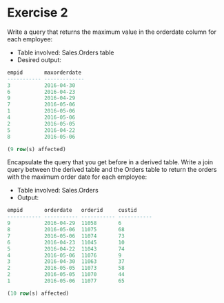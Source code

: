 # Exercise 2

Write a query that returns the maximum value in the orderdate column for each employee:

* Table involved: Sales.Orders table
* Desired output:

```sql
empid       maxorderdate
----------- -------------
3           2016-04-30
6           2016-04-23
9           2016-04-29
7           2016-05-06
1           2016-05-06
4           2016-05-06
2           2016-05-05
5           2016-04-22
8           2016-05-06

(9 row(s) affected)
```

Encapsulate the query that you get before in a derived table. Write a join query between the derived table and the Orders table to return the orders with the maximum order date for each employee:

* Table involved: Sales.Orders
* Output:

```sql
empid       orderdate   orderid     custid
----------- ----------- ----------- -----------
9           2016-04-29  11058       6
8           2016-05-06  11075       68
7           2016-05-06  11074       73
6           2016-04-23  11045       10
5           2016-04-22  11043       74
4           2016-05-06  11076       9
3           2016-04-30  11063       37
2           2016-05-05  11073       58
2           2016-05-05  11070       44
1           2016-05-06  11077       65

(10 row(s) affected)
```
